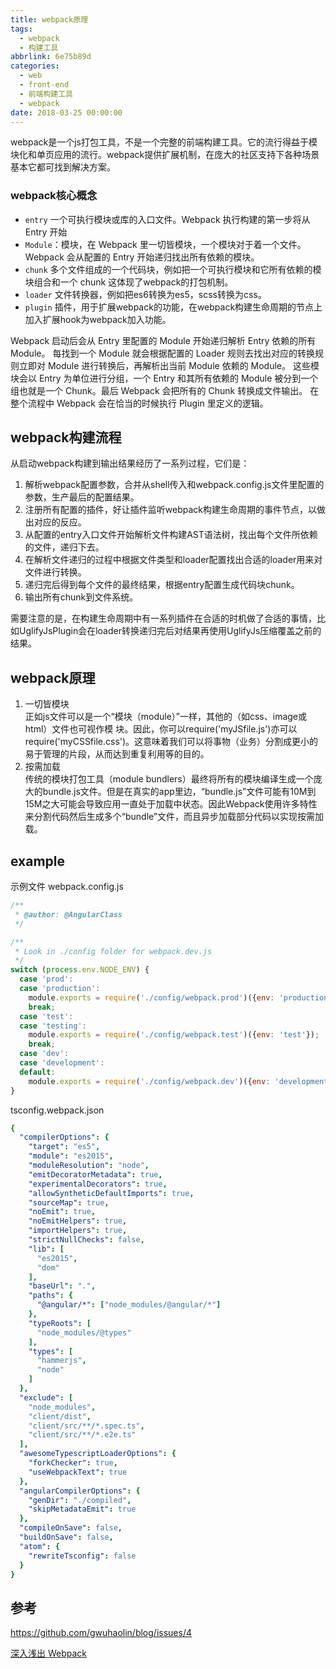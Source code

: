 ```yaml
---
title: webpack原理
tags:
  - webpack
  - 构建工具
abbrlink: 6e75b89d
categories:
  - web
  - front-end
  - 前端构建工具
  - webpack
date: 2018-03-25 00:00:00
---
```

webpack是一个js打包工具，不是一个完整的前端构建工具。它的流行得益于模块化和单页应用的流行。webpack提供扩展机制，在庞大的社区支持下各种场景基本它都可找到解决方案。






### webpack核心概念
- `entry` 一个可执行模块或库的入口文件。Webpack 执行构建的第一步将从 Entry 开始
- `Module`：模块，在 Webpack 里一切皆模块，一个模块对于着一个文件。Webpack 会从配置的 Entry 开始递归找出所有依赖的模块。
- `chunk` 多个文件组成的一个代码块，例如把一个可执行模块和它所有依赖的模块组合和一个 chunk 这体现了webpack的打包机制。
- `loader` 文件转换器，例如把es6转换为es5，scss转换为css。
- `plugin` 插件，用于扩展webpack的功能，在webpack构建生命周期的节点上加入扩展hook为webpack加入功能。

Webpack 启动后会从 Entry 里配置的 Module 开始递归解析 Entry 依赖的所有 Module。
每找到一个 Module 就会根据配置的 Loader 规则去找出对应的转换规则立即对 Module 进行转换后，再解析出当前 Module 依赖的 Module。
这些模块会以 Entry 为单位进行分组，一个 Entry 和其所有依赖的 Module 被分到一个组也就是一个 Chunk。最后 Webpack 会把所有的 Chunk 转换成文件输出。
在整个流程中 Webpack 会在恰当的时候执行 Plugin 里定义的逻辑。

## webpack构建流程

从启动webpack构建到输出结果经历了一系列过程，它们是：

1. 解析webpack配置参数，合并从shell传入和webpack.config.js文件里配置的参数，生产最后的配置结果。
1. 注册所有配置的插件，好让插件监听webpack构建生命周期的事件节点，以做出对应的反应。
1. 从配置的entry入口文件开始解析文件构建AST语法树，找出每个文件所依赖的文件，递归下去。
1. 在解析文件递归的过程中根据文件类型和loader配置找出合适的loader用来对文件进行转换。
1. 递归完后得到每个文件的最终结果，根据entry配置生成代码块chunk。
1. 输出所有chunk到文件系统。

需要注意的是，在构建生命周期中有一系列插件在合适的时机做了合适的事情，比如UglifyJsPlugin会在loader转换递归完后对结果再使用UglifyJs压缩覆盖之前的结果。

## webpack原理

1. 一切皆模块<br>
正如js文件可以是一个“模块（module）”一样，其他的（如css、image或html）文件也可视作模 块。因此，你可以require('myJSfile.js')亦可以require('myCSSfile.css')。这意味着我们可以将事物（业务）分割成更小的易于管理的片段，从而达到重复利用等的目的。
1. 按需加载<br>
传统的模块打包工具（module bundlers）最终将所有的模块编译生成一个庞大的bundle.js文件。但是在真实的app里边，“bundle.js”文件可能有10M到15M之大可能会导致应用一直处于加载中状态。因此Webpack使用许多特性来分割代码然后生成多个“bundle”文件，而且异步加载部分代码以实现按需加载。

## example

示例文件 webpack.config.js
```js
/**
 * @author: @AngularClass
 */

/**
 * Look in ./config folder for webpack.dev.js
 */
switch (process.env.NODE_ENV) {
  case 'prod':
  case 'production':
    module.exports = require('./config/webpack.prod')({env: 'production'});
    break;
  case 'test':
  case 'testing':
    module.exports = require('./config/webpack.test')({env: 'test'});
    break;
  case 'dev':
  case 'development':
  default:
    module.exports = require('./config/webpack.dev')({env: 'development'});
}
```

tsconfig.webpack.json
```yml
{
  "compilerOptions": {
    "target": "es5",
    "module": "es2015",
    "moduleResolution": "node",
    "emitDecoratorMetadata": true,
    "experimentalDecorators": true,
    "allowSyntheticDefaultImports": true,
    "sourceMap": true,
    "noEmit": true,
    "noEmitHelpers": true,
    "importHelpers": true,
    "strictNullChecks": false,
    "lib": [
      "es2015",
      "dom"
    ],
    "baseUrl": ".",
    "paths": {
      "@angular/*": ["node_modules/@angular/*"]
    },
    "typeRoots": [
      "node_modules/@types"
    ],
    "types": [
      "hammerjs",
      "node"
    ]
  },
  "exclude": [
    "node_modules",
    "client/dist",
    "client/src/**/*.spec.ts",
    "client/src/**/*.e2e.ts"
  ],
  "awesomeTypescriptLoaderOptions": {
    "forkChecker": true,
    "useWebpackText": true
  },
  "angularCompilerOptions": {
    "genDir": "./compiled",
    "skipMetadataEmit": true
  },
  "compileOnSave": false,
  "buildOnSave": false,
  "atom": {
    "rewriteTsconfig": false
  }
}
```


## 参考

https://github.com/gwuhaolin/blog/issues/4

[深入浅出 Webpack](http://webpack.wuhaolin.cn/)


##
